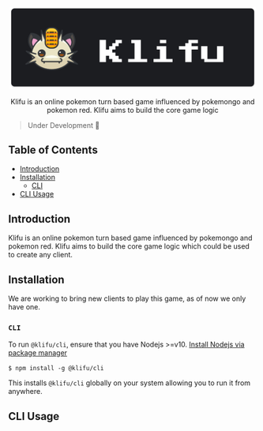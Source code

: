 <p align="center">
<img src="https://github.com/Klifu/klifu/blob/main/assets/banner-dark.png" alt="banner" width="500" />

<p align="center">
Klifu is an online pokemon turn based game influenced by pokemongo and pokemon red. Klifu aims to build the core game logic 
</p>
</p>

> Under Development 🔨

## Table of Contents
- [Introduction](#introduction)
- [Installation](#installation)
	- [CLI](#cli)
- [CLI Usage](#cli-usage)


## Introduction
Klifu is an online pokemon turn based game influenced by pokemongo and pokemon red. Klifu aims to build the core game logic which could be used to create any client.

## Installation 
We are working to bring new clients to play this game, as of now we only have one. 

### `CLI`
To run `@klifu/cli`, ensure that you have Nodejs >=v10. [Install Nodejs via package manager](https://nodejs.org/en/download/package-manager/)

```
$ npm install -g @klifu/cli
```
This installs `@klifu/cli` globally on your system allowing you to run it from anywhere.


## CLI Usage

